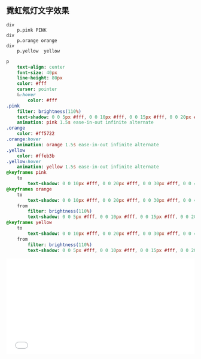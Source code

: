 ## 霓虹氖灯文字效果

```pug
div
    p.pink PINK
div
    p.orange orange
div
    p.yellow  yellow
```

```sass
p
    text-align: center
    font-size: 40px
    line-height: 80px
    color: #fff
    cursor: pointer
    &:hover
        color: #fff
.pink
    filter: brightness(110%)
    text-shadow: 0 0 5px #fff, 0 0 10px #fff, 0 0 15px #fff, 0 0 20px #E91E63, 0 0 35px #E91E63, 0 0 40px #E91E63, 0 0 50px #E91E63, 0 0 75px #E91E63
    animation: pink 1.5s ease-in-out infinite alternate
.orange
    color: #ff5722
.orange:hover
    animation: orange 1.5s ease-in-out infinite alternate
.yellow
    color: #ffeb3b
.yellow:hover
    animation: yellow 1.5s ease-in-out infinite alternate
@keyframes pink
    to
        text-shadow: 0 0 10px #fff, 0 0 20px #fff, 0 0 30px #fff, 0 0 40px #E91E63, 0 0 70px #E91E63, 0 0 80px #E91E63, 0 0 100px #E91E63, 0 0 150px #E91E63
@keyframes orange
    to
        text-shadow: 0 0 10px #fff, 0 0 20px #fff, 0 0 30px #fff, 0 0 40px #ff5722, 0 0 70px #ff5722, 0 0 80px #ff5722, 0 0 100px #ff5722, 0 0 150px #ff5722
    from
        filter: brightness(110%)
        text-shadow: 0 0 5px #fff, 0 0 10px #fff, 0 0 15px #fff, 0 0 20px #ff5722, 0 0 35px #ff5722, 0 0 40px #ff5722, 0 0 50px #ff5722, 0 0 75px #ff5722
@keyframes yellow
    to
        text-shadow: 0 0 10px #fff, 0 0 20px #fff, 0 0 30px #fff, 0 0 40px #ffeb3b, 0 0 70px #ffeb3b, 0 0 80px #ffeb3b, 0 0 100px #ffeb3b, 0 0 150px #ffeb3b
    from
        filter: brightness(110%)
        text-shadow: 0 0 5px #fff, 0 0 10px #fff, 0 0 15px #fff, 0 0 20px #ffeb3b, 0 0 35px #ffeb3b, 0 0 40px #ffeb3b, 0 0 50px #ffeb3b, 0 0 75px #ffeb3b

```
<iframe height="256" style="width: 100%;" scrolling="no" title="text-neon-light" src="//codepen.io/fanlinqiang/embed/XWramaj/?height=256&theme-id=0&default-tab=result" frameborder="no" allowtransparency="true" allowfullscreen="true">
  See the Pen <a href='https://codepen.io/fanlinqiang/pen/XWramaj/'>text-neon-light</a> by flqbestboy
  (<a href='https://codepen.io/fanlinqiang'>@fanlinqiang</a>) on <a href='https://codepen.io'>CodePen</a>.
</iframe>
